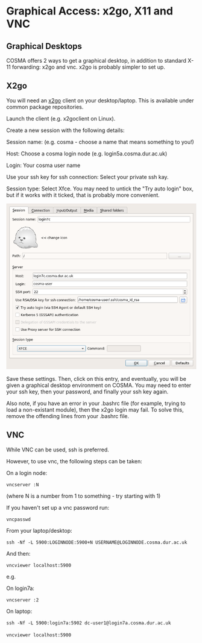 # Graphical Access: x2go, X11 and VNC

## Graphical Desktops

COSMA offers 2 ways to get a graphical desktop, in addition to standard X-11 forwarding: x2go and vnc. x2go is probably simpler to set up.

## X2go

You will need an [x2go](https://wiki.x2go.org/doku.php) client on your desktop/laptop. This is available under common package repositories.

Launch the client (e.g. x2goclient on Linux).

Create a new session with the following details:

Session name: (e.g. cosma - choose a name that means something to you!)

Host: Choose a cosma login node (e.g. login5a.cosma.dur.ac.uk)

Login: Your cosma user name

Use your ssh key for ssh connection: Select your private ssh kay.

Session type: Select Xfce. You may need to untick the "Try auto login" box, but if it works with it ticked, that is probably more convenient.

![](./images/x2gosetup.png)

Save these settings. Then, click on this entry, and eventually, you will be given a graphical desktop environment on COSMA. You may need to enter your ssh key, then your password, and finally your ssh key again.

Also note, if you have an error in your .bashrc file (for example, trying to load a non-existant module), then the x2go login may fail. To solve this, remove the offending lines from your .bashrc file.

## VNC

While VNC can be used, ssh is preferred.

However, to use vnc, the following steps can be taken:

On a login node:

    vncserver :N 

(where N is a number from 1 to something - try starting with 1)

If you haven't set up a vnc password run:

    vncpasswd

From your laptop/desktop:

    ssh -Nf -L 5900:LOGINNODE:5900+N USERNAME@LOGINNODE.cosma.dur.ac.uk

And then:

    vncviewer localhost:5900
e.g.

On login7a:

    vncserver :2

On laptop:

    ssh -Nf -L 5900:login7a:5902 dc-user1@login7a.cosma.dur.ac.uk

    vncviewer localhost:5900

